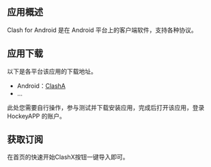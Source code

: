 ## 应用概述

Clash for Android 是在 Android 平台上的客户端软件，支持各种协议。

## 应用下载

以下是各平台该应用的下载地址。

- Android：[ClashA](https://github.com/Kr328/ClashForAndroid/releases)
- ...

此处您需要自行操作，参与测试并下载安装应用，完成后打开该应用，登录 HockeyAPP 的账户。

## 获取订阅

在首页的快速开始ClashX按钮一键导入即可。
